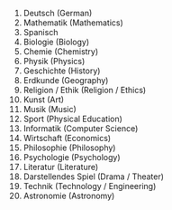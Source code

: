 1. Deutsch (German)
2. Mathematik (Mathematics)
4. Spanisch 
5. Biologie (Biology)
6. Chemie (Chemistry)
7. Physik (Physics)
8. Geschichte (History)
10. Erdkunde (Geography)
11. Religion / Ethik (Religion / Ethics)
12. Kunst (Art)
13. Musik (Music)
14. Sport (Physical Education)
15. Informatik (Computer Science)
16. Wirtschaft (Economics)
17. Philosophie (Philosophy)
18. Psychologie (Psychology)
19. Literatur (Literature)
20. Darstellendes Spiel (Drama / Theater)
21. Technik (Technology / Engineering)
22. Astronomie (Astronomy)

